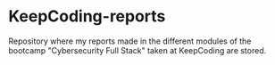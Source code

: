 # KeepCoding-reports
Repository where my reports made in the different modules of the bootcamp "Cybersecurity Full Stack" taken at KeepCoding are stored.
